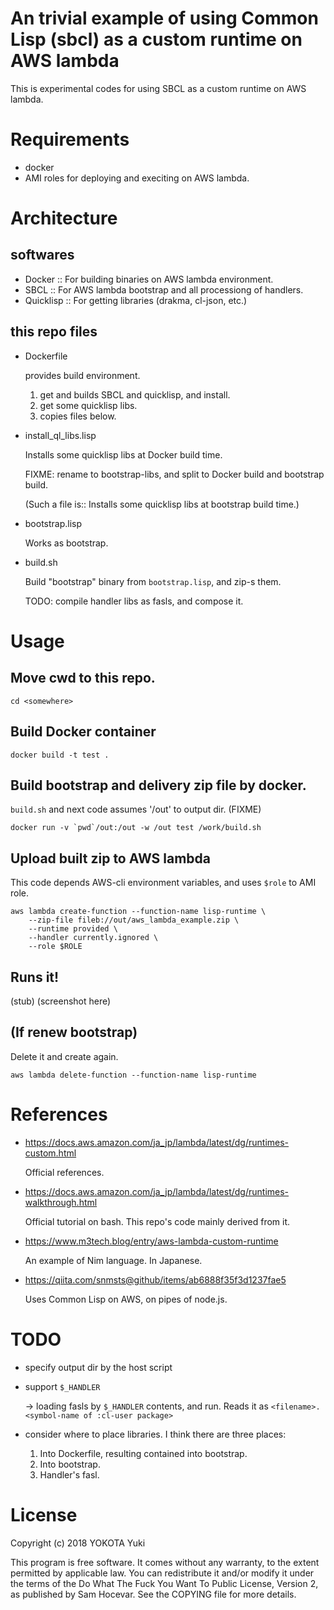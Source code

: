 An trivial example of using Common Lisp (sbcl) as a custom runtime on AWS lambda
======

This is experimental codes for using SBCL as a custom runtime on AWS lambda.

# Requirements

- docker
- AMI roles for deploying and execiting on AWS lambda.

# Architecture

## softwares

- Docker :: For building binaries on AWS lambda environment.
- SBCL :: For AWS lambda bootstrap and all processiong of handlers.
- Quicklisp :: For getting libraries (drakma, cl-json, etc.)

## this repo files

- Dockerfile

	provides build environment.

	1. get and builds SBCL and quicklisp, and install.
	2. get some quicklisp libs.
	3. copies files below.

- install_ql_libs.lisp

	Installs some quicklisp libs at Docker build time.

	FIXME: rename to bootstrap-libs, and split to Docker build and bootstrap build.

	(Such a file is:: Installs some quicklisp libs at bootstrap build time.)

- bootstrap.lisp

	Works as bootstrap.

- build.sh

	Build "bootstrap" binary from `bootstrap.lisp`, and zip-s them.

	TODO: compile handler libs as fasls, and compose it.


# Usage

## Move cwd to this repo.

``` shell
cd <somewhere>
```

## Build Docker container

``` shell
docker build -t test .
```

## Build bootstrap and delivery zip file by docker.

`build.sh` and next code assumes '/out' to output dir. (FIXME)

``` shell
docker run -v `pwd`/out:/out -w /out test /work/build.sh
```

## Upload built zip to AWS lambda

This code depends AWS-cli environment variables, and uses `$role` to AMI role.

``` shell
aws lambda create-function --function-name lisp-runtime \
	--zip-file fileb://out/aws_lambda_example.zip \
	--runtime provided \
	--handler currently.ignored \
	--role $ROLE
```

## Runs it!

(stub)
(screenshot here)

## (If renew bootstrap)

Delete it and create again.

``` shell
aws lambda delete-function --function-name lisp-runtime
```

# References

- https://docs.aws.amazon.com/ja_jp/lambda/latest/dg/runtimes-custom.html

	Official references.

- https://docs.aws.amazon.com/ja_jp/lambda/latest/dg/runtimes-walkthrough.html

	Official tutorial on bash. This repo's code mainly derived from it.

- https://www.m3tech.blog/entry/aws-lambda-custom-runtime

	An example of Nim language. In Japanese.
	
- https://qiita.com/snmsts@github/items/ab6888f35f3d1237fae5

	Uses Common Lisp on AWS, on pipes of node.js.


# TODO

- specify output dir by the host script

- support `$_HANDLER`

  -> loading fasls by `$_HANDLER` contents, and run.
  Reads it as `<filename>.<symbol-name of :cl-user package>`

- consider where to place libraries. I think there are three places:
  1. Into Dockerfile, resulting contained into bootstrap.
  2. Into bootstrap.
  3. Handler's fasl.


# License

Copyright (c) 2018 YOKOTA Yuki

This program is free software. It comes without any warranty, to the extent permitted by applicable law. You can redistribute it and/or modify it under the terms of the Do What The Fuck You Want To Public License, Version 2, as published by Sam Hocevar. See the COPYING file for more details.
